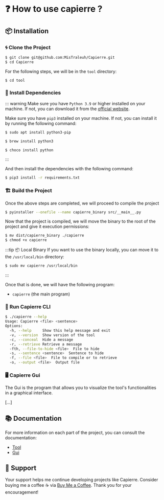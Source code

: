# ❓ How to use capierre ?

## 📦 Installation

### 🌀  Clone the Project

```bash
$ git clone git@github.com:MisTraleuh/Capierre.git
$ cd Capierre
```

For the following steps, we will be in the ``tool`` directory:

```bash
$ cd tool
```

### 🧰 Install Dependencies

::: warning
Make sure you have ``Python 3.9`` or higher installed on your machine. If not, you can download it from the [official website](https://www.python.org/downloads/).

Make sure you have ``pip3`` installed on your machine. If not, you can install it by running the following command:

<CodeGroup>
  <CodeGroupItem title="Ubuntu">

```bash
$ sudo apt install python3-pip
```
  </CodeGroupItem>

  <CodeGroupItem title="MacOs">

```bash
$ brew install python3
```
  </CodeGroupItem>

  <CodeGroupItem title="Windows">

```bash
$ choco install python
```
  </CodeGroupItem>
</CodeGroup>

:::

And then install the dependencies with the following command:

```bash
$ pip3 install -r requirements.txt
```

### 🏗️ Build the Project

Once the above steps are completed, we will proceed to compile the project

```bash
$ pyinstaller --onefile --name capierre_binary src/__main__.py
```

Now that the project is compiled, we will move the binary to the root of the project and give it execution permissions:

```bash
$ mv dist/capierre_binary ./capierre
$ chmod +x capierre
```

:::tip 📦 Local Binary
If you want to use the binary locally, you can move it to the `/usr/local/bin` directory:

```bash
$ sudo mv capierre /usr/local/bin
```
:::

Once that is done, we will have the following program:

- `capierre` (the main program)

### 🎲 Run Capierre CLI

```bash
$ ./capierre --help
Usage: Capierre <file> <sentence>
Options:
  -h, --help     Show this help message and exit
  -v, --version  Show version of the tool
  -c, --conceal  Hide a message
  -r, --retrieve Retrieve a message
  -fth, --file-to-hide <file>  File to hide
  -s, --sentence <sentence>  Sentence to hide
  -f, --file <file>  File to compile or to retrieve
  -o, --output <file>  Output file
```

### 🖥 Capierre Gui

The Gui is the program that allows you to visualize the tool's functionalities in a graphical interface.

[...]

## 📚 Documentation

For more information on each part of the project, you can consult the documentation:

- [Tool](./tool/Tool_Documentation.md)
- [Gui](./gui/Gui_Documentation.md)

## 💖 Support

Your support helps me continue developing projects like Capierre. Consider buying me a coffee ☕ via [Buy Me a Coffee](https://buymeacoffee.com/mistrale). Thank you for your encouragement!
